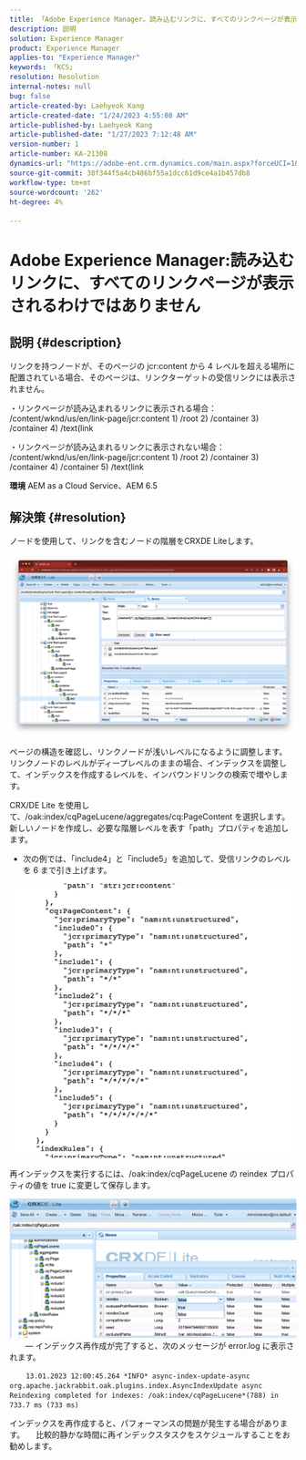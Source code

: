 ```yaml
---
title: 「Adobe Experience Manager。読み込むリンクに、すべてのリンクページが表示されるわけではありません」
description: 説明
solution: Experience Manager
product: Experience Manager
applies-to: "Experience Manager"
keywords: 「KCS」
resolution: Resolution
internal-notes: null
bug: false
article-created-by: Laehyeok Kang
article-created-date: "1/24/2023 4:55:08 AM"
article-published-by: Laehyeok Kang
article-published-date: "1/27/2023 7:12:48 AM"
version-number: 1
article-number: KA-21308
dynamics-url: "https://adobe-ent.crm.dynamics.com/main.aspx?forceUCI=1&pagetype=entityrecord&etn=knowledgearticle&id=8142b044-a39b-ed11-aad1-6045bd0065b6"
source-git-commit: 38f344f5a4cb486bf55a1dcc61d9ce4a1b457db8
workflow-type: tm+mt
source-wordcount: '262'
ht-degree: 4%

---
```


# Adobe Experience Manager:読み込むリンクに、すべてのリンクページが表示されるわけではありません

## 説明 {#description}


リンクを持つノードが、そのページの jcr:content から 4 レベルを超える場所に配置されている場合、そのページは、リンクターゲットの受信リンクには表示されません。

・リンクページが読み込まれるリンクに表示される場合：  /content/wknd/us/en/link-page/jcr:content 1) /root 2) /container 3) /container 4) /text(link

・リンクページが読み込まれるリンクに表示されない場合：  /content/wknd/us/en/link-page/jcr:content 1) /root 2) /container 3) /container 4) /container 5) /text(link

<b>環境</b>
AEM as a Cloud Service、AEM 6.5


## 解決策 {#resolution}


ノードを使用して、リンクを含むノードの階層をCRXDE Liteします。

![](assets/667a70ba-a39b-ed11-aad1-6045bd0065b6.png)

ページの構造を確認し、リンクノードが浅いレベルになるように調整します。
リンクノードのレベルがディープレベルのままの場合、インデックスを調整して、インデックスを作成するレベルを、インバウンドリンクの検索で増やします。

CRX/DE Lite を使用して、/oak:index/cqPageLucene/aggregates/cq:PageContent を選択します。
  新しいノードを作成し、必要な階層レベルを表す「path」プロパティを追加します。

- 次の例では、「include4」と「include5」を追加して、受信リンクのレベルを 6 まで引き上げます。

![](assets/72c18342-0e9e-ed11-aad1-6045bd0067ea.png)

再インデックスを実行するには、/oak:index/cqPageLucene の reindex プロパティの値を true に変更して保存します。

![](assets/a4203d8b-0e9e-ed11-aad1-6045bd0067ea.png)
  
     — インデックス再作成が完了すると、次のメッセージが error.log に表示されます。

`    13.01.2023 12:00:45.264 *INFO* async-index-update-async org.apache.jackrabbit.oak.plugins.index.AsyncIndexUpdate async Reindexing completed for indexes: /oak:index/cqPageLucene*(788) in 733.7 ms (733 ms)`

インデックスを再作成すると、パフォーマンスの問題が発生する場合があります。
    比較的静かな時間に再インデックスタスクをスケジュールすることをお勧めします。
